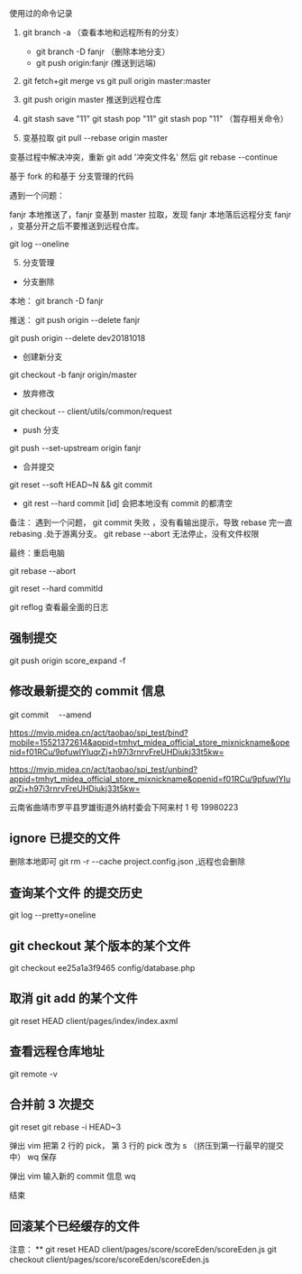 使用过的命令记录

1.  git branch -a （查看本地和远程所有的分支）

    -   git branch -D fanjr （删除本地分支）
    -   git push origin:fanjr (推送到远端)

2.  git fetch+git merge vs git pull origin master:master

3) git push origin master 推送到远程仓库

4. git stash save "11" git stash pop "11" git stash pop "11" （暂存相关命令）

5) 变基拉取 git pull --rebase origin master

变基过程中解决冲突，重新 git add '冲突文件名' 然后 git rebase --continue

基于 fork 的和基于 分支管理的代码

遇到一个问题：

fanjr 本地推送了，fanjr 变基到 master 拉取，发现 fanjr 本地落后远程分支 fanjr ，变基分开之后不要推送到远程仓库。

git log --oneline

5. 分支管理

-   分支删除

本地： git branch -D fanjr

推送： git push origin --delete fanjr

git push origin --delete dev20181018

-   创建新分支

git checkout -b fanjr origin/master

-   放弃修改

git checkout -- client/utils/common/request

-   push 分支

git push --set-upstream origin fanjr

-   合并提交

git reset --soft HEAD~N && git commit

-   git rest --hard commit [id] 会把本地没有 commit 的都清空

备注： 遇到一个问题， git commit 失败 ，没有看输出提示，导致 rebase 完一直 rebasing .处于游离分支。 git rebase --abort 无法停止，没有文件权限

最终：重启电脑

git rebase --abort

git reset --hard commitId

git reflog 查看最全面的日志

## 强制提交

git push origin score_expand -f

## 修改最新提交的 commit 信息

git commit 　--amend

https://mvip.midea.cn/act/taobao/spi_test/bind?mobile=15521372614&appid=tmhyt_midea_official_store_mixnickname&openid=f01RCu/9pfuwIYIuqrZj+h97i3rnrvFreUHDiukj33t5kw=

https://mvip.midea.cn/act/taobao/spi_test/unbind?appid=tmhyt_midea_official_store_mixnickname&openid=f01RCu/9pfuwIYIuqrZj+h97i3rnrvFreUHDiukj33t5kw=

云南省曲靖市罗平县罗雄街道外纳村委会下阿来村 1 号 19980223

## ignore 已提交的文件

删除本地即可 git rm -r --cache project.config.json ,远程也会删除

## 查询某个文件 的提交历史

git log --pretty=oneline

## git checkout 某个版本的某个文件

git checkout ee25a1a3f9465 config/database.php

## 取消 git add 的某个文件

git reset HEAD client/pages/index/index.axml

## 查看远程仓库地址

git remote -v

## 合并前 3 次提交

git reset git rebase -i HEAD~3

弹出 vim 把第 2 行的 pick， 第 3 行的 pick 改为 s （挤压到第一行最早的提交中） wq 保存

弹出 vim 输入新的 commit 信息 wq

结束

## 回滚某个已经缓存的文件

注意：
\*\* git reset HEAD client/pages/score/scoreEden/scoreEden.js
git checkout client/pages/score/scoreEden/scoreEden.js
